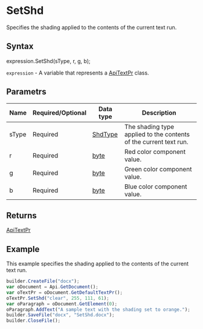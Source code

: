 # SetShd

Specifies the shading applied to the contents of the current text run.

## Syntax

expression.SetShd(sType, r, g, b);

`expression` - A variable that represents a [ApiTextPr](../ApiTextPr.md) class.

## Parametrs

| **Name** | **Required/Optional** | **Data type** | **Description** |
| ------------- | ------------- | ------------- | ------------- |
| sType | Required | [ShdType](../../../Enumerations/ShdType.md) | The shading type applied to the contents of the current text run. |
| r | Required | [byte](../../../Enumerations/byte.md) | Red color component value. |
| g | Required | [byte](../../../Enumerations/byte.md) | Green color component value. |
| b | Required | [byte](../../../Enumerations/byte.md) | Blue color component value. |

## Returns

[ApiTextPr](../ApiTextPr.md)

## Example

This example specifies the shading applied to the contents of the current text run.

```javascript
builder.CreateFile("docx");
var oDocument = Api.GetDocument();
var oTextPr = oDocument.GetDefaultTextPr();
oTextPr.SetShd("clear", 255, 111, 61);
var oParagraph = oDocument.GetElement(0);
oParagraph.AddText("A sample text with the shading set to orange.");
builder.SaveFile("docx", "SetShd.docx");
builder.CloseFile();
```